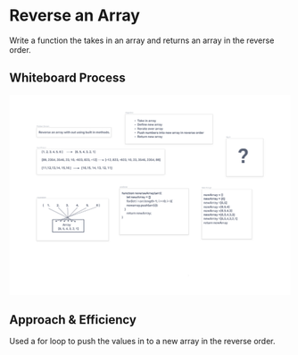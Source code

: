 # Reverse an Array

Write a function the takes in an array and returns an array in the reverse order.

## Whiteboard Process

![Array Reverse](./array-reverse.png)

## Approach & Efficiency

Used a for loop to push the values in to a new array in the reverse order.
